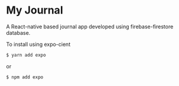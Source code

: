 # My Journal
A React-native based journal app developed using firebase-firestore database.

To install using expo-cient
```sh
$ yarn add expo
```
or
```sh
$ npm add expo
```

